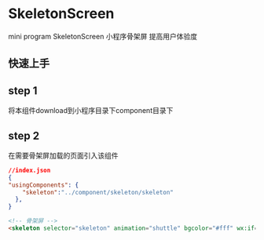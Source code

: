 # SkeletonScreen
mini program SkeletonScreen
小程序骨架屏 提高用户体验度

## 快速上手
## step 1
将本组件download到小程序目录下component目录下
## step 2
在需要骨架屏加载的页面引入该组件

```json
//index.json
{
"usingComponents": {
    "skeleton":"../component/skeleton/skeleton"
  },
}
```

```html
<!-- 骨架屏 -->
<skeleton selector="skeleton" animation="shuttle" bgcolor="#fff" wx:if="{{showSkeleton}}"></skeleton>
```


